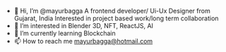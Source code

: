 - 👋 Hi, I’m @mayurbagga A frontend developer/ Ui-Ux Designer from Gujarat, India Interested in project based work/long term collaboration
- 👀 I’m interested in Blender 3D, NFT, ReactJS, AI
- 🌱 I’m currently learning Blockchain
- 📫 How to reach me mayurbagga@hotmail.com

<!---
mayurbagga/mayurbagga is a ✨ special ✨ repository because its `README.md` (this file) appears on your GitHub profile.
You can click the Preview link to take a look at your changes.
--->
